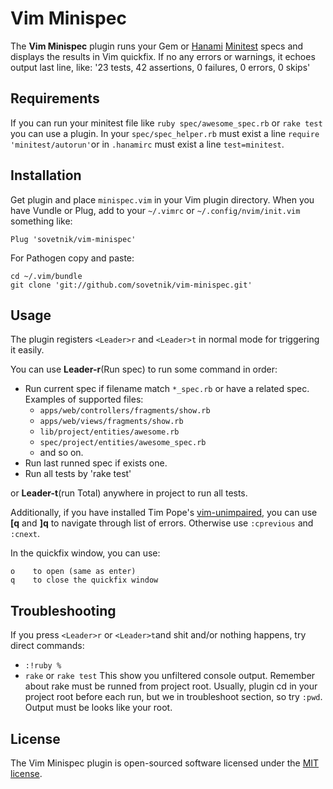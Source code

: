 # Vim Minispec

The **Vim Minispec** plugin runs your Gem or [Hanami](http://hanamirb.org/) [Minitest](https://github.com/seattlerb/minitest) specs and displays the results in Vim quickfix. If no any errors or warnings, it echoes output last line, like: '23 tests, 42 assertions, 0 failures, 0 errors, 0 skips'

## Requirements

If you can run your minitest file like `ruby spec/awesome_spec.rb` or `rake test` you can use a plugin.
In your `spec/spec_helper.rb` must exist a line `require 'minitest/autorun'`or in `.hanamirc` must exist a line `test=minitest`.

## Installation

Get plugin and place `minispec.vim` in your Vim plugin directory.
When you have Vundle or Plug, add to your `~/.vimrc` or `~/.config/nvim/init.vim` something like:
```
Plug 'sovetnik/vim-minispec'
```
For Pathogen copy and paste:
```
cd ~/.vim/bundle
git clone 'git://github.com/sovetnik/vim-minispec.git'
```
## Usage

The plugin registers `<Leader>r` and `<Leader>t` in normal mode for triggering it easily. 

You can use **Leader-r**(Run spec) to run some command in order:
- Run current spec if filename match `*_spec.rb` or have a related spec.
  Examples of supported files:
  - `apps/web/controllers/fragments/show.rb`
  - `apps/web/views/fragments/show.rb`
  - `lib/project/entities/awesome.rb`
  - `spec/project/entities/awesome_spec.rb`
  - and so on.
- Run last runned spec if exists one.
- Run all tests by 'rake test'

or **Leader-t**(run Total) anywhere in project to run all tests.

Additionally, if you have installed Tim Pope's [vim-unimpaired](https://github.com/tpope/vim-unimpaired), you can use **[q** and **]q** to navigate through list of errors. 
Otherwise use `:cprevious` and `:cnext`.

In the quickfix window, you can use:

    o    to open (same as enter)
    q    to close the quickfix window

## Troubleshooting
If you press `<Leader>r` or `<Leader>t`and shit and/or nothing happens, try direct commands:
- `:!ruby %`
- `rake` or `rake test`
This show you unfiltered console output.
Remember about rake  must be runned from project root.
Usually, plugin cd in your project root before each run, but we in troubleshoot section, so try `:pwd`. Output must be looks like your root.

## License
The Vim Minispec plugin is open-sourced software licensed under the [MIT license](http://opensource.org/licenses/MIT).
